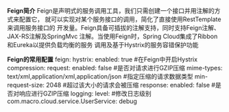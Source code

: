 **Feign简介**
Feign是声明式的服务调用工具，我们只需创建一个接口并用注解的方式来配置它，
就可以实现对某个服务接口的调用，简化了直接使用RestTemplate来调用服务接口的
开发量。Feign具备可插拔的注解支持，同时支持Feign注解、JAX-RS注解及SpringMvc
注解。当使用Feign时，Spring Cloud集成了Ribbon和Eureka以提供负载均衡的服务
调用及基于Hystrix的服务容错保护功能

**Feign的常用配置**
feign:
  hystrix:
    enabled: true #在Feign中开启Hystrix
  compression:
    request:
      enabled: false #是否对请求进行GZIP压缩
      mime-types: text/xml,application/xml,application/json #指定压缩的请求数据类型
      min-request-size: 2048 #超过该大小的请求会被压缩
    response:
      enabled: false #是否对响应进行GZIP压缩
logging:
  level: #修改日志级别
    com.macro.cloud.service.UserService: debug
